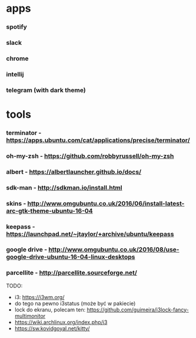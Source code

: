 # apps
### spotify
### slack
### chrome
### intellij
### telegram (with dark theme)
# tools
### terminator - https://apps.ubuntu.com/cat/applications/precise/terminator/
### oh-my-zsh - https://github.com/robbyrussell/oh-my-zsh
### albert - https://albertlauncher.github.io/docs/
### sdk-man - http://sdkman.io/install.html
### skins - http://www.omgubuntu.co.uk/2016/06/install-latest-arc-gtk-theme-ubuntu-16-04
### keepass - https://launchpad.net/~jtaylor/+archive/ubuntu/keepass
### google drive - http://www.omgubuntu.co.uk/2016/08/use-google-drive-ubuntu-16-04-linux-desktops
### parcellite - http://parcellite.sourceforge.net/

TODO:
- i3: https://i3wm.org/
- do tego na pewno i3status (może być w pakiecie)
- lock do ekranu, polecam ten: https://github.com/guimeira/i3lock-fancy-multimonitor
- https://wiki.archlinux.org/index.php/i3
- https://sw.kovidgoyal.net/kitty/
